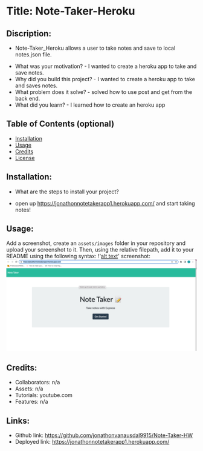 # Title: Note-Taker-Heroku

## Discription:
* Note-Taker_Heroku allows a user to take notes and save to local notes.json file.
- What was your motivation? - I wanted to create a heroku app to take and save notes.
- Why did you build this project? - I wanted to create a heroku app to take and saves notes.
- What problem does it solve? - solved how to use post and get from the back end.
- What did you learn? - I learned how to create an heroku app

## Table of Contents (optional)
- [Installation](#installation)
- [Usage](#usage)
- [Credits](#credits)
- [License](#license)

## Installation:
- What are the steps to install your project?
* open up https://jonathonnotetakerapp1.herokuapp.com/ and start taking notes!

## Usage:
Add a screenshot, create an `assets/images` folder in your repository and upload your screenshot to it. Then, using the relative filepath, add it to your README using the following syntax: !'[alt text](assets/images/screenshot.png)'
screenshot: ![alt text](./Develop/public/assets/images/screenshot.png)

## Credits:
* Collaborators: n/a
* Assets: n/a
* Tutorials: youtube.com
* Features: n/a
## Links:
* Github link: https://github.com/jonathonvanausdal9915/Note-Taker-HW
* Deployed link: https://jonathonnotetakerapp1.herokuapp.com/

